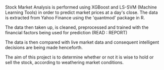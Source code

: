 Stock Market Analysis is performed using XGBoost and LS-SVM (Machine Learning Tools) in order to predict market prices at a day's close. The data is extracted from Yahoo Finance using the 'quantmod' package in R.

The data then taken up, is cleaned, preprocessed and trained with the financial factors being used for prediction (READ : REPORT)


The data is then compared with live market data and consequent intelligent decisions are being made henceforth.

The aim of this project is to determine whether or not it is wise to hold or sell the stock, according to weathering market conditions.
